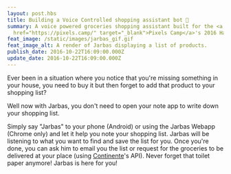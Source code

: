 ```yaml
---
layout: post.hbs
title: Building a Voice Controlled shopping assistant bot 🛒
summary: A voice powered groceries shopping assistant built for the <a
  href="https://pixels.camp/" target="_blank">Pixels Camp</a>'s 2016 Hackathon.
feat_image: /static/images/jarbas_gif.gif
feat_image_alt: A render of Jarbas displaying a list of products.
publish_date: 2016-10-22T16:09:00.000Z
update_date: 2016-10-22T16:09:00.000Z
---
```

Ever been in a situation where you notice that you're missing something in your house, you need to buy it but then forget to add that product to your shopping list?

Well now with Jarbas, you don't need to open your note app to write down your shopping list.

Simply say "Jarbas" to your phone (Android) or using the Jarbas Webapp (Chrome only) and let it help you note your shopping list. Jarbas will be listening to what you want to find and save the list for you. Once you're done, you can ask him to email you the list or request for the groceries to be delivered at your place (using <a href="https://www.continente.pt/" target="_blank">Continente</a>'s API). Never forget that toilet paper anymore! Jarbas is here for you!